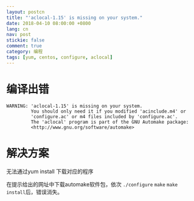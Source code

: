 ```yaml
---
layout: postcn
title: "'aclocal-1.15' is missing on your system."
date: 2018-04-10 08:00:00 +0800
lang: cn
nav: post
stickie: false 
comment: true
category: 编程
tags: [yum, centos, configure, aclocal]
---
```


# 编译出错
```
WARNING: 'aclocal-1.15' is missing on your system.
         You should only need it if you modified 'acinclude.m4' or
         'configure.ac' or m4 files included by 'configure.ac'.
         The 'aclocal' program is part of the GNU Automake package:
         <http://www.gnu.org/software/automake>
```

# 解决方案
无法通过yum install 下载对应的程序

在提示给出的网址中下载automake软件包，依次 `./configure` `make` `make install`后，错误消失。